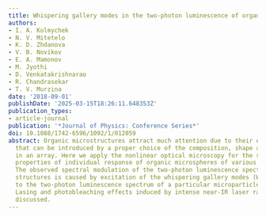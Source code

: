```yaml
---
title: Whispering gallery modes in the two-photon luminescence of organic microspheres
authors:
- I. A. Kolmychek
- N. V. Mitetelo
- K. D. Zhdanova
- V. B. Novikov
- E. A. Mamonov
- M. Jyothi
- D. Venkatakrishnarao
- R. Chandrasekar
- T. V. Murzina
date: '2018-09-01'
publishDate: '2025-03-15T18:26:11.648353Z'
publication_types:
- article-journal
publication: '*Journal of Physics: Conference Series*'
doi: 10.1088/1742-6596/1092/1/012059
abstract: Organic microstructures attract much attention due to their exciting properties
  that can be introduced by a proper choice of the composition, shape and alignment
  in an array. Here we apply the nonlinear optical microscopy for the studies of resonant
  properties of individual response of organic microspheres of various compositions.
  The observed spectral modulation of the two-photon luminescence spectra of such
  structures is caused by excitation of the whispering gallery modes (WGMs) that correspond
  to the two-photon luminescence spectrum of a particular microparticle specimen.
  Lasing and photobleaching effects induced by intense near-IR laser radiation are
  discussed.
---
```

